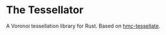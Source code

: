 # The Tessellator
A Voronoi tessellation library for Rust. Based on [hmc-tessellate](https://github.com/hmc-cs-jamelang/hmc-tessellate).
